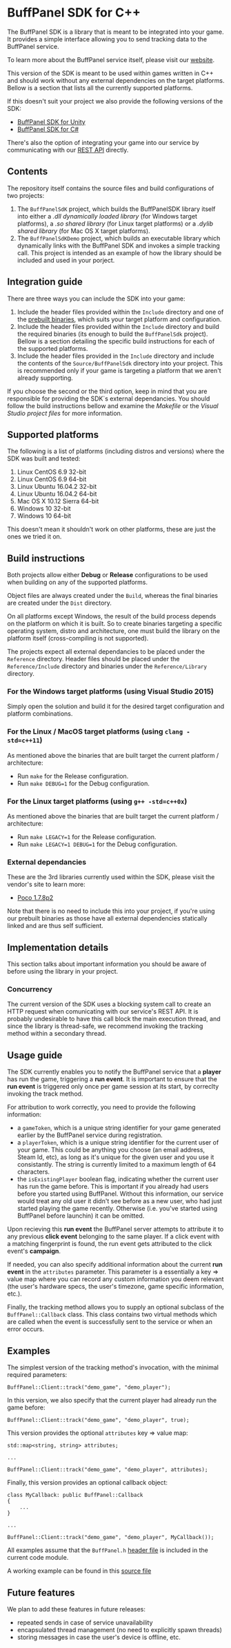 # BuffPanel SDK for C++

The BuffPanel SDK is a library that is meant to be integrated into your game. It provides a simple interface allowing
you to send tracking data to the BuffPanel service.

To learn more about the BuffPanel service itself, please visit our [website](http://buffPanel.com/).

This version of the SDK is meant to be used within games written in C++ and should work without any external
dependencies on the target platforms. Bellow is a section that lists all the currently supported platforms.

If this doesn't suit your project we also provide the following versions of the SDK:
- [BuffPanel SDK for Unity](https://github.com/Cellense/buffpanel-sdk-unity)
- [BuffPanel SDK for C#](https://github.com/Cellense/buffpanel-sdk-c-sharp)

There's also the option of integrating your game into our service by communicating with our
[REST API](http://buffpanel.com/help/setting_up_tracking_in_your_game) directly.

## Contents

The repository itself contains the source files and build configurations of two projects:
1. The `BuffPanelSdK` project, which builds the BuffPanelSDK library itself into either
a _.dll dynamically loaded library_ (for Windows target platforms), a _.so shared library_ (for Linux target platforms)
or a _.dylib shared library_ (for Mac OS X target platforms).
2. The `BuffPanelSdKDemo` project, which builds an executable library which dynamically links with the BuffPanel SDK
and invokes a simple tracking call. This project is intended as an example of how the library should be included
and used in your porject.

## Integration guide

There are three ways you can include the SDK into your game:
1. Include the header files provided within the `Include` directory and one of the
[prebuilt binaries](https://cellense.com/sdk/), which suits your target platform and configuration.
2. Include the header files provided within the `Include` directory and build the required binaries (its enough to
build the `BuffPanelSdk` project). Bellow is a section detailing the specific build instructions for each of the
supported platforms.
3. Include the header files provided in the `Include` directory and include the contents of the `Source/BuffPanelSdk`
directory into your project. This is recommended only if your game is targeting a platform that we aren't already
supporting.

If you choose the second or the third option, keep in mind that you are responsible for providing the SDK`s
external dependancies. You should follow the build instructions bellow and examine the _Makefile_
or the _Visual Studio project files_ for more information.

## Supported platforms

The following is a list of platforms (including distros and versions) where the SDK was built and tested:
1. Linux CentOS 6.9 32-bit
2. Linux CentOS 6.9 64-bit
3. Linux Ubuntu 16.04.2 32-bit
4. Linux Ubuntu 16.04.2 64-bit
5. Mac OS X 10.12 Sierra 64-bit
6. Windows 10 32-bit
7. Windows 10 64-bit

This doesn't mean it shouldn't work on other platforms, these are just the ones we tried it on.

## Build instructions

Both projects allow either **Debug** or **Release** configurations to be used when building on any of the
supported platforms.

Object files are always created under the `Build`, whereas the final binaries are created under the `Dist` directory.

On all platforms except Windows, the result of the build process depends on the platform on which it is built. So to
create binaries targeting a specific operating system, distro and architecture, one must build the library on the
platform itself (cross-compiling is not supported).

The projects expect all external dependancies to be placed under the `Reference` directory. Header files should be
placed under the `Reference/Include` directory and binaries under the `Reference/Library` directory.

### For the Windows target platforms (using Visual Studio 2015)

Simply open the solution and build it for the desired target configuration and platform combinations.

### For the Linux / MacOS target platforms (using `clang -std=c++11`)

As mentioned above the binaries that are built target the current platform / architecture:
- Run `make` for the Release configuration.
- Run `make DEBUG=1` for the Debug configuration.

### For the Linux target platforms (using `g++ -std=c++0x`)

As mentioned above the binaries that are built target the current platform / architecture:
- Run `make LEGACY=1` for the Release configuration.
- Run `make LEGACY=1 DEBUG=1` for the Debug configuration.

### External dependancies

These are the 3rd libraries currently used within the SDK, please visit the vendor's site to learn more:
- [Poco 1.7.8p2](https://pocoproject.org/)

Note that there is no need to include this into your project, if you're using our prebuilt binaries as those have all external dependencies statically linked and are thus self sufficient.

## Implementation details

This section talks about important information you should be aware of before using the library in your project.

### Concurrency

The current version of the SDK uses a blocking system call to create an HTTP request when comunicating with our
service's REST API. It is probably undesirable to have this call block the main execution thread, and since
the library is thread-safe, we recommend invoking the tracking method within a secondary thread.

## Usage guide

The SDK currently enables you to notify the BuffPanel service that a **player** has run the game, triggering a
**run event**. It is important to ensure that the **run event** is triggered only once per game session at its start,
by correclty invoking the track method.

For attribution to work correctly, you need to provide the following information:
- a `gameToken`, which is a unique string identifier for your game generated earlier by the BuffPanel service
during registration.
- a `playerToken`, which is a unique string identifier for the current user of your game. This could be anything
you choose (an email address, Steam Id, etc), as long as it's unique for the given user and you use it consistantly.
The string is currently limited to a maximum length of 64 characters.
- the `isExistingPlayer` boolean flag, indicating whether the current user has run the game before. This is important if
you already had users before you started using BuffPanel. Without this information, our service would treat any old
user it didn't see before as a new user, who had just started playing the game recently. Otherwise (i.e. you've
started using BuffPanel before launchin) it can be omitted.

Upon recieving this **run event** the BuffPanel server attempts to attribute it to any previous **click event** 
belonging to the same player. If a click event with a matching fingerprint is found, the run event gets attributed to
the click event's **campaign**.

If needed, you can also specify additional information about the current **run event** in the `attributes` parameter.
This parameter is a essentially a key => value map where you can record any custom information you deem relevant
(the user's hardware specs, the user's timezone, game specific information, etc.).

Finally, the tracking method allows you to supply an optional subclass of the `BuffPanel::Callback` class. This class
contains two virtual methods which are called when the event is successfully sent to the service or when an error
occurs.

## Examples

The simplest version of the tracking method's invocation, with the minimal required parameters:

```
BuffPanel::Client::track("demo_game", "demo_player");
```

In this version, we also specify that the current player had already run the game before:

```
BuffPanel::Client::track("demo_game", "demo_player", true);
```

This version provides the optional `attributes` key => value map:

```
std::map<string, string> attributes;

...

BuffPanel::Client::track("demo_game", "demo_player", attributes);
```

Finally, this version provides an optional callback object:

```
class MyCallback: public BuffPanel::Callback
{
	...
}

...

BuffPanel::Client::track("demo_game", "demo_player", MyCallback());
```

All examples assume that the `BuffPanel.h`
[header file](https://github.com/Cellense/buffpanel-sdk-c-plus-plus/blob/master/Include/BuffPanel.h)
is included in the current code module.

A working example can be found in this
[source file](https://github.com/Cellense/buffpanel-sdk-c-plus-plus/blob/master/Source/BuffPanelSDKCPlusPlusDemo/Main.cpp)

## Future features

We plan to add these features in future releases:
- repeated sends in case of service unavailability
- encapsulated thread management (no need to explicitly spawn threads)
- storing messages in case the user's device is offline, etc.

